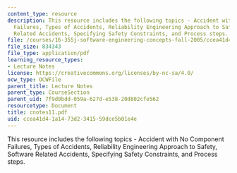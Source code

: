 ```yaml
---
content_type: resource
description: This resource includes the following topics - Accident with No Component
  Failures, Types of Accidents, Reliability Engineering Approach to Safety, Software
  Related Accidents, Specifying Safety Constraints, and Process steps.
file: /courses/16-355j-software-engineering-concepts-fall-2005/ccea41d41a1473d2341559dce5b01e4e_cnotes11.pdf
file_size: 834343
file_type: application/pdf
learning_resource_types:
- Lecture Notes
license: https://creativecommons.org/licenses/by-nc-sa/4.0/
ocw_type: OCWFile
parent_title: Lecture Notes
parent_type: CourseSection
parent_uid: 7f9d0bdd-059a-627d-e538-20d802cfe562
resourcetype: Document
title: cnotes11.pdf
uid: ccea41d4-1a14-73d2-3415-59dce5b01e4e
---
```

This resource includes the following topics - Accident with No Component Failures, Types of Accidents, Reliability Engineering Approach to Safety, Software Related Accidents, Specifying Safety Constraints, and Process steps.